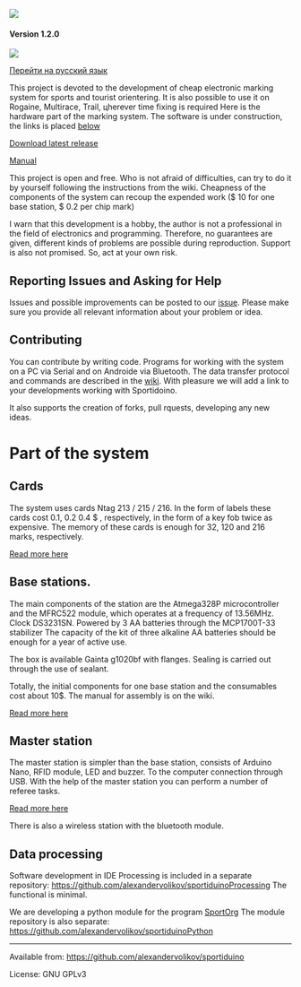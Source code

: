 ﻿![](https://raw.githubusercontent.com/alexandervolikov/sportiduino/master/Images/logo.png)

#### Version 1.2.0

![](https://raw.githubusercontent.com/alexandervolikov/sportIDuino/master/Images/Sportiduino.JPG)

[Перейти на русский язык](https://github.com/alexandervolikov/sportiduino/blob/master/README.ru.md)

This project is devoted to the development of cheap electronic marking system for sports and tourist orientering. It is also possible to use it on Rogaine, Multirace, Trail, цherever time fixing is required Here is the hardware part of the marking system. The software is under construction, the links is placed [below](https://github.com/alexandervolikov/sportiduino#data-processing)

[Download latest release](https://github.com/alexandervolikov/sportiduino/releases)

[Manual](https://github.com/alexandervolikov/sportiduino/wiki/Sportiduino)

This project is open and free. Who is not afraid of difficulties, can try to do it by yourself following the instructions from the wiki. Сheapness of the components of the system can recoup the expended work ($ 10 for one base station, $ 0.2 per chip mark)

I warn that this development is a hobby, the author is not a professional in the field of electronics and programming. Therefore, no guarantees are given, different kinds of problems are possible during reproduction. Support is also not promised. So, act at your own risk. 

## Reporting Issues and Asking for Help

Issues and possible improvements can be posted to our [issue](https://github.com/alexandervolikov/sportiduino/issues). Please make sure you provide all relevant information about your problem or idea.

## Contributing

You can contribute by writing code. Programs for working with the system on a PC via Serial and on Androide via Bluetooth. The data transfer protocol and commands are described in the [wiki](https://github.com/alexandervolikov/sportiduino/wiki/Master-Station).  With pleasure we will add a link to your developments working with Sportidoino.

It also supports the creation of forks, pull rquests, developing any new ideas.

# Part of the system

## Cards

The system uses cards Ntag 213 / 215 / 216. In the form of labels these cards cost 0.1, 0.2 0.4 $ , respectively, in the form of a key fob twice as expensive. The memory of these cards is enough for 32, 120 and 216 marks, respectively.

[Read more here](https://github.com/alexandervolikov/sportiduino/wiki/Card-Ntag)

## Base stations.

The main components of the station are the Atmega328P microcontroller and the MFRC522 module, which operates at a frequency of 13.56MHz. Clock DS3231SN. Powered by 3 AA batteries through the MCP1700T-33 stabilizer
The capacity of the kit of three alkaline AA batteries should be enough for a year of active use.

The box is available Gainta g1020bf with flanges. Sealing is carried out through the use of sealant.

Totally, the initial components for one base station and the consumables cost about 10$. The manual for assembly is on the wiki.

[Read more here](https://github.com/alexandervolikov/sportiduino/wiki/Base-station)

## Master station

The master station is simpler than the base station, consists of Arduino Nano, RFID module, LED and buzzer.
To the computer connection through USB. With the help of the master station you can perform a number of referee tasks.

[Read more here](https://github.com/alexandervolikov/sportiduino/wiki/Master-station)

There is also a wireless station with the bluetooth module. 

## Data processing

Software development in IDE Processing is included in a separate repository:
https://github.com/alexandervolikov/sportiduinoProcessing
The functional is minimal.

We are developing a python module for the program [SportOrg](https://github.com/sportorg/pysport)
The module repository is also separate:
https://github.com/alexandervolikov/sportiduinoPython

***********
Available from:  https://github.com/alexandervolikov/sportiduino
 
License:         GNU GPLv3